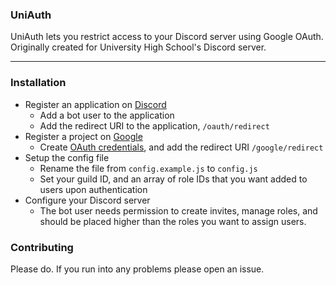 ### UniAuth
UniAuth lets you restrict access to your Discord server using Google OAuth. Originally created for University High School's Discord server.
<hr>

### Installation
 - Register an application on [Discord](https://discord.com/developers/applications)
   - Add a bot user to the application
   - Add the redirect URI to the application, `/oauth/redirect`
 - Register a project on [Google](https://console.developers.google.com/)
   - Create [OAuth credentials](https://console.developers.google.com/apis/credentials), and add the redirect URI `/google/redirect`
 - Setup the config file
   - Rename the file from `config.example.js` to `config.js`
   - Set your guild ID, and an array of role IDs that you want added to users upon authentication
 - Configure your Discord server
   - The bot user needs permission to create invites, manage roles, and should be placed higher than the roles you want to assign users.
   
### Contributing
Please do. If you run into any problems please open an issue.